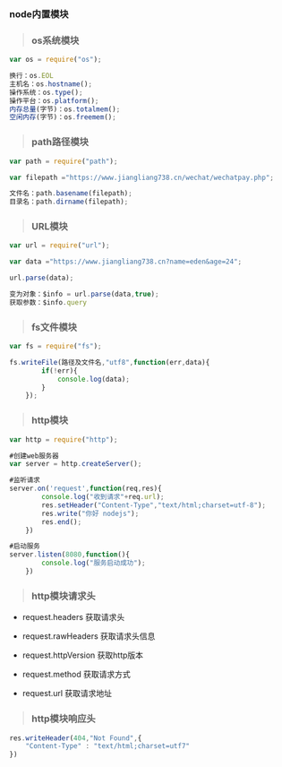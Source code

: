 ### node内置模块

> ### os系统模块
```js
var os = require("os");

换行：os.EOL
主机名：os.hostname();
操作系统：os.type();
操作平台：os.platform();
内存总量(字节)：os.totalmem();
空闲内存(字节)：os.freemem();
```


> ### path路径模块
```js
var path = require("path");

var filepath ="https://www.jiangliang738.cn/wechat/wechatpay.php";

文件名：path.basename(filepath);
目录名：path.dirname(filepath);
```

> ### URL模块
```js
var url = require("url");

var data ="https://www.jiangliang738.cn?name=eden&age=24";

url.parse(data);

变为对象：$info = url.parse(data,true);
获取参数：$info.query
```

> ### fs文件模块
```js
var fs = require("fs");

fs.writeFile(路径及文件名,"utf8",function(err,data){
		if(!err){
			console.log(data);
		}
	});
```

> ### http模块
```js
var http = require("http");

#创建web服务器
var server = http.createServer();

#监听请求
server.on('request',function(req,res){
		console.log("收到请求"+req.url);
		res.setHeader("Content-Type","text/html;charset=utf-8");
		res.write("你好 nodejs");
		res.end();
	})

#启动服务
server.listen(8080,function(){
		console.log("服务启动成功");
	})
```

> ### http模块请求头

* request.headers  获取请求头

* request.rawHeaders  获取请求头信息

* request.httpVersion  获取http版本

* request.method  获取请求方式

* request.url  获取请求地址


> ### http模块响应头
```js
res.writeHeader(404,"Not Found",{
	"Content-Type" : "text/html;charset=utf7"
})
```







